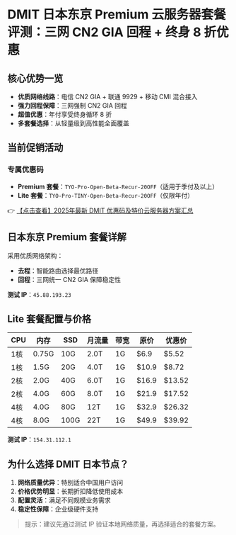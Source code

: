 # DMIT 日本东京 Premium 云服务器套餐评测：三网 CN2 GIA 回程 + 终身 8 折优惠

## 核心优势一览
- **优质网络线路**：电信 CN2 GIA + 联通 9929 + 移动 CMI 混合接入
- **强力回程保障**：三网强制 CN2 GIA 回程
- **超值优惠**：年付享受终身循环 8 折
- **多套餐选择**：从轻量级到高性能全面覆盖

## 当前促销活动
### 专属优惠码
- **Premium 套餐**：`TYO-Pro-Open-Beta-Recur-20OFF`（适用于季付及以上）
- **Lite 套餐**：`TYO-Pro-TINY-Open-Beta-Recur-20OFF`（仅限年付）

👉 [【点击查看】2025年最新 DMIT 优惠码及特价云服务器方案汇总](https://bit.ly/dmit_coupon)

## 日本东京 Premium 套餐详解
采用优质网络架构：
- **去程**：智能路由选择最优路径
- **回程**：三网统一 CN2 GIA 保障稳定性

**测试 IP**：`45.88.193.23`

## Lite 套餐配置与价格
| CPU | 内存 | SSD | 月流量 | 带宽 | 原价 | 优惠价 |
|-----|------|-----|--------|------|------|--------|
| 1核 | 0.75G | 10G | 2.0T | 1G | $6.9 | $5.52 |
| 1核 | 1.5G | 20G | 4.0T | 1G | $10.9 | $8.72 |
| 2核 | 2.0G | 40G | 6.0T | 1G | $16.9 | $13.52 |
| 2核 | 4.0G | 60G | 8.0T | 1G | $21.9 | $17.52 |
| 4核 | 4.0G | 80G | 12T | 1G | $32.9 | $26.32 |
| 4核 | 8.0G | 100G | 22T | 1G | $49.9 | $39.92 |

**测试 IP**：`154.31.112.1`

## 为什么选择 DMIT 日本节点？
1. **网络质量优异**：特别适合中国用户访问
2. **价格优势明显**：长期折扣降低使用成本
3. **配置灵活**：满足不同规模业务需求
4. **稳定性保障**：企业级硬件支持

> 提示：建议先通过测试 IP 验证本地网络质量，再选择适合的套餐方案。